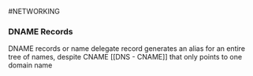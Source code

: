 #NETWORKING 
### DNAME Records

DNAME records or name delegate record generates an alias for an entire tree of names, despite CNAME [[DNS - CNAME]] that only points to one domain name